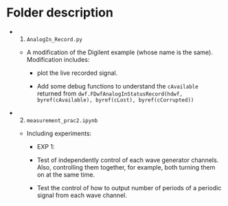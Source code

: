 # Folder description

- 1. `AnalogIn_Record.py`

  - A modification of the Digilent example (whose name is the same). Modification includes:

    - plot the live recorded signal.

    - Add some debug functions to understand the `cAvailable` returned from `dwf.FDwfAnalogInStatusRecord(hdwf, byref(cAvailable), byref(cLost), byref(cCorrupted))`

- 2. `measurement_prac2.ipynb`

  - Including experiments:
  
    - EXP 1: 
    
     - Test of independently control of each wave generator channels. Also, controlling them together, for example, both turning them on at the same time.
    
     - Test the control of how to output number of periods of a periodic signal from each wave channel. 
